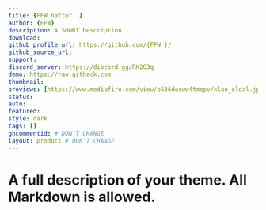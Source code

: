 ```yaml
---
title: {FFW hatter  }
author: {FFW}
description: A SHORT Description
download:
github_profile_url: https://github.com/{FFW }/
github_source_url:
support:
discord_server: https://discord.gg/RK2G3q
demo: https://raw.githack.com
thumbnail:
previews: [https://www.mediafire.com/view/o536dooww4tmepv/klan_oldal.jpg/file]
status:
auto:
featured: 
style: dark
tags: []
ghcommentid: # DON'T CHANGE
layout: product # DON'T CHANGE
---
```

# A full description of your theme. All Markdown is allowed.
